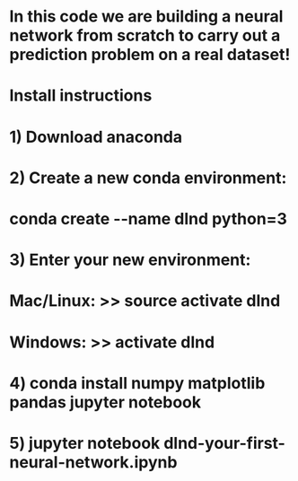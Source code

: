 # In this code we are building a neural network from scratch to carry out a prediction problem on a real dataset! 

# Install instructions

# 1) Download anaconda 
# 2) Create a new conda environment:
#  conda create --name dlnd python=3
# 3) Enter your new environment:
#  Mac/Linux: >> source activate dlnd
#  Windows: >> activate dlnd
# 4) conda install numpy matplotlib pandas jupyter notebook
# 5) jupyter notebook dlnd-your-first-neural-network.ipynb

